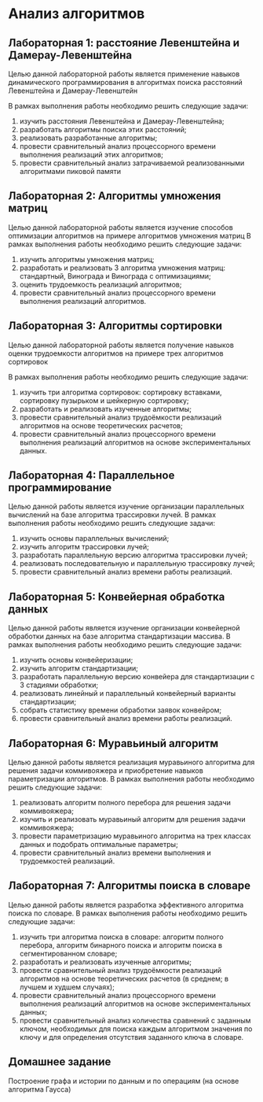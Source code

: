# Анализ алгоритмов

## Лабораторная 1: расстояние Левенштейна и Дамерау-Левенштейна

Целью данной лабораторной работы является применение навыков динамического программирования в алгоритмах поиска расстояний Левенштейна и Дамерау-Левенштейн

В рамках выполнения работы необходимо решить следующие задачи:
1) изучить расстояния Левенштейна и Дамерау-Левенштейна;
2) разработать алгоритмы поиска этих расстояний;
3) реализовать разработанные алгоритмы;
4) провести сравнительный анализ процессорного времени выполнения
реализаций этих алгоритмов;
5) провести сравнительный анализ затрачиваемой реализованными алгоритмами пиковой памяти

## Лабораторная 2: Алгоритмы умножения матриц
Целью данной лабораторной работы является изучение способов оптимизации алгоритмов на примере алгоритмов умножения матриц
В рамках выполнения работы необходимо решить следующие задачи:
1) изучить алгоритмы умножения матриц;
2) разработать и реализовать 3 алгоритма умножения матриц: стандартный, Винограда и Винограда с оптимизациями;
3) оценить трудоемкость реализаций алгоритмов;
4) провести сравнительный анализ процессорного времени выполнения
реализаций алгоритмов.

## Лабораторная 3: Алгоритмы сортировки
Целью данной лабораторной работы является получение навыков оценки трудоемкости алгоритмов на примере трех алгоритмов сортировок

В рамках выполнения работы необходимо решить следующие задачи:
1) изучить три алгоритма сортировок: сортировку вставками, сортировку пузырьком и шейкерную сортировку;
2) разработать и реализовать изученные алгоритмы;
3) провести сравнительный анализ трудоёмкости реализаций алгоритмов на основе теоретических расчетов;
4) провести сравнительный анализ процессорного времени выполнения
реализаций алгоритмов на основе экспериментальных данных.

## Лабораторная 4: Параллельное программирование

Целью данной работы является изучение организации параллельных
вычислений на базе алгоритма трассировки лучей.
В рамках выполнения работы необходимо решить следующие задачи:
1) изучить основы параллельных вычислений;
2) изучить алгоритм трассировки лучей;
3) разработать параллельную версию алгоритма трассировки лучей;
4) реализовать последовательную и параллельную трассировку лучей;
5) провести сравнительный анализ времени работы реализаций.

## Лабораторная 5: Конвейерная обработка данных
Целью данной работы является изучение организации конвейерной обработки данных на базе алгоритма стандартизации массива.
В рамках выполнения работы необходимо решить следующие задачи:
1) изучить основы конвейеризации;
2) изучить алгоритм стандартизации;
3) разработать параллельную версию конвейера для стандартизации с
3 стадиями обработки;
4) реализовать линейный и параллельный конвейерный варианты стандартизации;
5) собрать статистику времени обработки заявок конвейром;
6) провести сравнительный анализ времени работы реализаций.

## Лабораторная 6: Муравьиный алгоритм

Целью данной работы является реализация муравьиного алгоритма для
решения задачи коммивояжера и приобретение навыков параметризации
алгоритмов.
В рамках выполнения работы необходимо решить следующие задачи:
1) реализовать алгоритм полного перебора для решения задачи коммивояжера;
2) изучить и реализовать муравьиный алгоритм для решения задачи
коммивояжера;
3) провести параметризацию муравьиного алгоритма на трех классах
данных и подобрать оптимальные параметры;
4) провести сравнительный анализ времени выполнения и трудоемкостей реализаций.


## Лабораторная 7: Алгоритмы поиска в словаре
Целью данной работы является разработка эффективного алгоритма
поиска по словаре.
В рамках выполнения работы необходимо решить следующие задачи:
1) изучить три алгоритма поиска в словаре: алгоритм полного перебора,
алгоритм бинарного поиска и алгоритм поиска в сегментированном
словаре;
2) разработать и реализовать изученные алгоритмы;
3) провести сравнительный анализ трудоёмкости реализаций алгоритмов на основе теоретических расчетов (в среднем; в лучшем и худшем
случаях);
4) провести сравнительный анализ процессорного времени выполнения
реализаций алгоритмов на основе экспериментальных данных;
5) провести сравнительный анализ количества сравнений с заданным
ключом, необходимых для поиска каждым алгоритмом значения по
ключу и для определения отсутствия заданного ключа в словаре.

## Домашнее задание
Построение графа и истории по данным и по операциям (на основе алгоритма Гаусса)

